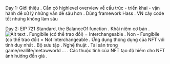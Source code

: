 Day 1: Giới thiệu
    . Cần có highlevel overview về cấu trúc - triển khai - vận hành để xử lý những vấn đề sâu hơn
    . Dùng framework Hass
    . VN cày code tốt nhưng không làm sâu

Day 2: EIP 721 Standard, the BalanceOf function
    . Khái niệm cơ bản
        . ![Alt text](/Picture/1.1.png)
        . Fungibile (có thể trao đổi) = Interchangeable
        . Non - Fungibile (có thể trao đổi) = Not Interchangeable
    . Ứng dụng thông dụng của NFT với tính duy nhất
        . Bộ sưu tập
        . Nghệ thuật
        . Tài sản trong game/reallife/metawworld ...
    . Các thuộc tính của NFT tạo độ hiếm cho NFT ảnh hưởng đến giá
    . 
